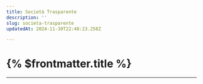 ```yaml
---
title: Società Trasparente
description: ''
slug: societa-trasparente
updatedAt: 2024-11-30T22:40:23.258Z

---
```

# {% $frontmatter.title %}

***

